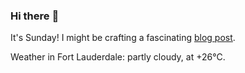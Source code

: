 ### Hi there :wave:

It's Sunday! I might be crafting a fascinating [blog post](https://benjaminwuethrich.dev).

Weather in Fort Lauderdale: partly cloudy, at +26°C.
